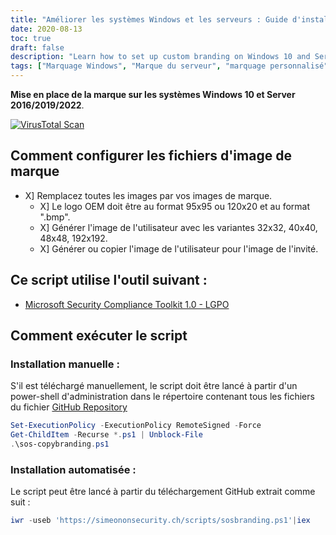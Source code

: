 ```yaml
---
title: "Améliorer les systèmes Windows et les serveurs : Guide d'installation du marquage personnalisé"
date: 2020-08-13
toc: true
draft: false
description: "Learn how to set up custom branding on Windows 10 and Server 2016/2019/2022 systems to personalize your user experience."
tags: ["Marquage Windows", "Marque du serveur", "marquage personnalisé", "personnalisation du système", "configuration de l'image de marque", "Windows 10", "Serveur 2016", "Serveur 2019", "Serveur 2022", "expérience utilisateur", "guide de personnalisation du système", "personnalisation", "l'image de marque du système", "Personnalisation de Windows", "Personnalisation du serveur", "Logo OEM", "image de l'utilisateur", "guest image", "script d'image de marque", "Microsoft Security Compliance Toolkit (en anglais)", "Configuration de la marque Windows", "Configuration de la marque du serveur", "guide personnalisé de l'image de marque", "marquage personnalisé", "tutoriel de personnalisation du système", "Personnalisation du système Windows", "Personnalisation du système de serveur", "images de marque", "meilleures pratiques en matière d'image de marque", "Conseils de personnalisation de Windows", "Techniques de personnalisation du serveur"]
---
```


**Mise en place de la marque sur les systèmes Windows 10 et Server 2016/2019/2022**.

[![VirusTotal Scan](https://github.com/simeononsecurity/Windows-Branding-Script/actions/workflows/virustotal.yml/badge.svg)](https://github.com/simeononsecurity/Windows-Branding-Script/actions/workflows/virustotal.yml)

## Comment configurer les fichiers d'image de marque
- X] Remplacez toutes les images par vos images de marque.
  - X] Le logo OEM doit être au format 95x95 ou 120x20 et au format ".bmp".
  - X] Générer l'image de l'utilisateur avec les variantes 32x32, 40x40, 48x48, 192x192.
  - X] Générer ou copier l'image de l'utilisateur pour l'image de l'invité.
  
## Ce script utilise l'outil suivant :
- [Microsoft Security Compliance Toolkit 1.0 - LGPO](https://www.microsoft.com/en-us/download/details.aspx?id=55319)

## Comment exécuter le script
### Installation manuelle :
S'il est téléchargé manuellement, le script doit être lancé à partir d'un power-shell d'administration dans le répertoire contenant tous les fichiers du fichier [GitHub Repository](https://github.com/simeononsecurity/Windows-Branding-Script)
```powershell
Set-ExecutionPolicy -ExecutionPolicy RemoteSigned -Force
Get-ChildItem -Recurse *.ps1 | Unblock-File
.\sos-copybranding.ps1
```
### Installation automatisée :
Le script peut être lancé à partir du téléchargement GitHub extrait comme suit :
```powershell
iwr -useb 'https://simeononsecurity.ch/scripts/sosbranding.ps1'|iex
```

